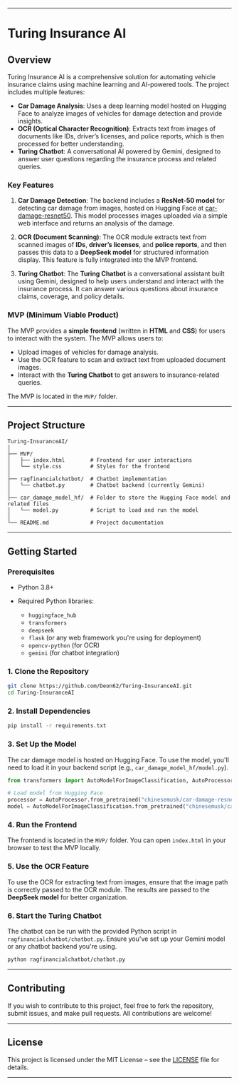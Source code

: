 
---

# Turing Insurance AI

## Overview

Turing Insurance AI is a comprehensive solution for automating vehicle insurance claims using machine learning and AI-powered tools. The project includes multiple features:

* **Car Damage Analysis**: Uses a deep learning model hosted on Hugging Face to analyze images of vehicles for damage detection and provide insights.
* **OCR (Optical Character Recognition)**: Extracts text from images of documents like IDs, driver’s licenses, and police reports, which is then processed for better understanding.
* **Turing Chatbot**: A conversational AI powered by Gemini, designed to answer user questions regarding the insurance process and related queries.

### Key Features

1. **Car Damage Detection**:
   The backend includes a **ResNet-50 model** for detecting car damage from images, hosted on Hugging Face at [car-damage-resnet50](https://huggingface.co/chinesemusk/car-damage-resnet50). This model processes images uploaded via a simple web interface and returns an analysis of the damage.

2. **OCR (Document Scanning)**:
   The OCR module extracts text from scanned images of **IDs**, **driver’s licenses**, and **police reports**, and then passes this data to a **DeepSeek model** for structured information display. This feature is fully integrated into the MVP frontend.

3. **Turing Chatbot**:
   The **Turing Chatbot** is a conversational assistant built using Gemini, designed to help users understand and interact with the insurance process. It can answer various questions about insurance claims, coverage, and policy details.

### MVP (Minimum Viable Product)

The MVP provides a **simple frontend** (written in **HTML** and **CSS**) for users to interact with the system. The MVP allows users to:

* Upload images of vehicles for damage analysis.
* Use the OCR feature to scan and extract text from uploaded document images.
* Interact with the **Turing Chatbot** to get answers to insurance-related queries.

The MVP is located in the `MVP/` folder.

---

## Project Structure

```plaintext
Turing-InsuranceAI/
│
├── MVP/
│   ├── index.html        # Frontend for user interactions
│   └── style.css         # Styles for the frontend
│
├── ragfinancialchatbot/  # Chatbot implementation
│   └── chatbot.py        # Chatbot backend (currently Gemini)
│
├── car_damage_model_hf/  # Folder to store the Hugging Face model and related files
│   └── model.py          # Script to load and run the model
│
└── README.md             # Project documentation
```

---

## Getting Started

### Prerequisites

* Python 3.8+
* Required Python libraries:

  * `huggingface_hub`
  * `transformers`
  * `deepseek`
  * `flask` (or any web framework you're using for deployment)
  * `opencv-python` (for OCR)
  * `gemini` (for chatbot integration)

### 1. Clone the Repository

```bash
git clone https://github.com/Deon62/Turing-InsuranceAI.git
cd Turing-InsuranceAI
```

### 2. Install Dependencies

```bash
pip install -r requirements.txt
```

### 3. Set Up the Model

The car damage model is hosted on Hugging Face. To use the model, you'll need to load it in your backend script (e.g., `car_damage_model_hf/model.py`).

```python
from transformers import AutoModelForImageClassification, AutoProcessor

# Load model from Hugging Face
processor = AutoProcessor.from_pretrained("chinesemusk/car-damage-resnet50")
model = AutoModelForImageClassification.from_pretrained("chinesemusk/car-damage-resnet50")
```

### 4. Run the Frontend

The frontend is located in the `MVP/` folder. You can open `index.html` in your browser to test the MVP locally.

### 5. Use the OCR Feature

To use the OCR for extracting text from images, ensure that the image path is correctly passed to the OCR module. The results are passed to the **DeepSeek model** for better organization.

### 6. Start the Turing Chatbot

The chatbot can be run with the provided Python script in `ragfinancialchatbot/chatbot.py`. Ensure you've set up your Gemini model or any chatbot backend you're using.

```bash
python ragfinancialchatbot/chatbot.py
```

---

## Contributing

If you wish to contribute to this project, feel free to fork the repository, submit issues, and make pull requests. All contributions are welcome!

---

## License

This project is licensed under the MIT License – see the [LICENSE](LICENSE) file for details.

---
